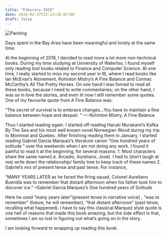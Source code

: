 ```yaml
---
title: "Feburary 2019"
date: 2019-02-27T22:13:28-07:00
draft: false
---
```

![Painting](/img/Painting1.jpeg)

Days spent in the Bay Area have been meaningful and lonely at the same time.

At the beginning of 2019, I decided to read more a lot more non-technical books. During my time studying at University of Waterloo, I found myself only reading tool books related to Finance and Computer Science. At one time, I really started to miss my second year in IB, where I read books like Ian McEvan’s Atonement, Rohinton Mistry’s A Fine Balance and Cormac McCarthy’s All The Pretty Horses. On one hand I was forced to read all these books, because I need to write commentaries; on the other hand, I was so in love the stories, and even til now I still remember some quotes. One of my favourite quote from A Fine Balance was:

“The secret of survival is to embrace changes…You have to maintain a fine balance between hope and despair. ” —-Rohinton Mistry, A Fine Balance

Thus I started reading again. I started off reading Haruki Murakami’s Kafka By The Sea and his most well known novel Norwegian Wood during my trip to Montreal and Quebec. After finishing reading them in January, I started reading Gabriel Garcia Marquez’s literature canon “One hundred years of solitude ” over the weekends when I am not doing any work. I found it painful to read it at the beginning, for several reasons: 1. Most characters share the same name(i.e. Arcadio, Aureliano, José). I had to (don’t laugh at me) write down the relationship/ family tree to keep track of these names 2. Gabriel’s mix of present tense and past tense. For instance,

“MANY YEARS LATER as he faced the firing squad, Colonel Aureliano Buendía was to remember that distant afternoon when his father took him to discover ice.”
–Gabriel Garcia Marquez’s One hundred years of Solitude

Here he used “many years later”(present tense in narrative voice) , “was to remember” (future, he will remember), “that distant afternoon” (past tense, recalling what happened). I have to say this classical Marquez style quote is one hell of reasons that made this book amazing, but the side effect is that, sometimes I am so lost in figuring out what’s going on in the story.

I am looking forward to wrapping up reading this book.